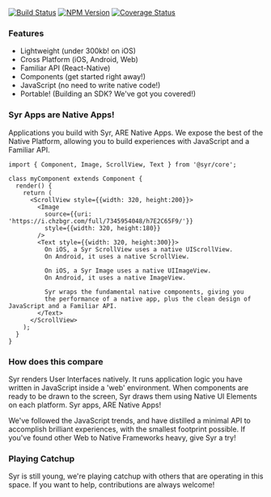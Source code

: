 [![Build Status](https://travis-ci.org/dmikey/syr.svg?branch=master)](https://travis-ci.org/dmikey/syr)
[![NPM Version](https://img.shields.io/npm/v/syr.svg)](https://npmjs.org/package/syr)
[![Coverage Status](https://coveralls.io/repos/github/dmikey/syr/badge.svg?branch=master)](https://coveralls.io/github/dmikey/syr?branch=master)


### Features

* Lightweight (under 300kb! on iOS)
* Cross Platform (iOS, Android, Web)
* Familiar API (React-Native)
* Components (get started right away!)
* JavaScript (no need to write native code!)
* Portable! (Building an SDK? We've got you covered!)

### Syr Apps are Native Apps!

Applications you build with Syr, ARE Native Apps. We expose the best of the Native Platform, allowing you to build experiences with JavaScript and a Familiar API.

```
import { Component, Image, ScrollView, Text } from '@syr/core';

class myComponent extends Component {
  render() {
    return (
      <ScrollView style={{width: 320, height:200}}>
        <Image
          source={{uri: 'https://i.chzbgr.com/full/7345954048/h7E2C65F9/'}}
          style={{width: 320, height:180}}
        />
        <Text style={{width: 320, height:300}}>
          On iOS, a Syr ScrollView uses a native UIScrollView.
          On Android, it uses a native ScrollView.

          On iOS, a Syr Image uses a native UIImageView.
          On Android, it uses a native ImageView.

          Syr wraps the fundamental native components, giving you
          the performance of a native app, plus the clean design of JavaScript and a Familiar API.
        </Text>
      </ScrollView>
    );
  }
}
```

### How does this compare

Syr renders User Interfaces natively. It runs application logic you have written in JavaScript inside a 'web' environment. When components are ready to be drawn to the screen, Syr draws them using Native UI Elements on each platform. Syr apps, ARE Native Apps!

We've followed the JavaScript trends, and have distilled a minimal API to accomplish brilliant experiences, with the smallest footprint possible. If you've found other Web to Native Frameworks heavy, give Syr a try!

### Playing Catchup

Syr is still young, we're playing catchup with others that are operating in this space. If you want to help, contributions are always welcome!
